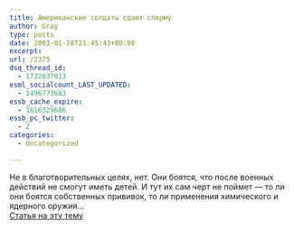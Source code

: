 ```yaml
---
title: Американские солдаты сдают сперму
author: Gray
type: posts
date: 2003-01-28T21:45:43+00:00
excerpt:
url: /2375
dsq_thread_id:
  - 1722037013
esml_socialcount_LAST_UPDATED:
  - 1496773683
essb_cache_expire:
  - 1616329686
essb_pc_twitter:
  - 2
categories:
  - Uncategorized

---
```








Не в благотворительных целях, нет. Они боятся, что после военных действий не смогут иметь детей. И тут их сам черт не поймет &#8212; то ли они боятся собственных прививок, то ли применения химического и ядерного оружия&#8230;  
<a href="http://www.usatoday.com/usatonline/20030127/4811978s.htm" target="_blank">Статья на эту тему</a>